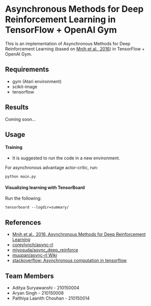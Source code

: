 # Asynchronous Methods for Deep Reinforcement Learning in TensorFlow + OpenAI Gym
This is an implementation of Asynchronous Methods for Deep Reinforcement Learning (based on [Mnih et al., 2016](https://arxiv.org/abs/1602.01783)) in TensorFlow + OpenAI Gym.  

## Requirements
- gym (Atari environment)
- scikit-image
- tensorflow

## Results
Coming soon...

## Usage
#### Training

* It is suggested to run the code in a new environment.


For asynchronous advantage actor-critic, run:

```
python main.py
```

#### Visualizing learning with TensorBoard
Run the following:

```
tensorboard --logdir=summary/
```

## References
- [Mnih et al., 2016, Asynchronous Methods for Deep Reinforcement Learning](https://arxiv.org/abs/1602.01783)
- [coreylynch/async-rl](https://github.com/coreylynch/async-rl)
- [miyosuda/async_deep_reinforce](https://github.com/miyosuda/async_deep_reinforce)
- [muupan/async-rl Wiki](https://github.com/muupan/async-rl/wiki)
- [stackoverflow: Asynchronous computation in tensorflow](http://stackoverflow.com/questions/34419645/asynchronous-computation-in-tensorflow)

## Team Members
* Aditya Suryawanshi - 210150004
* Aryan Singh - 210150008
* Palthiya Laanith Chouhan - 210150014
